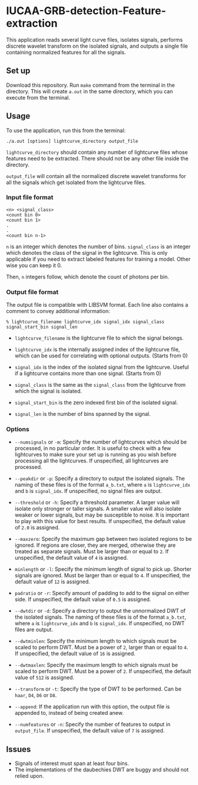 # IUCAA-GRB-detection-Feature-extraction

This application reads several light curve files, isolates signals, performs discrete wavelet transform on the isolated signals, and outputs a single file containing normalized features for all the signals.

## Set up

Download this repository. Run ```make``` command from the terminal in the directory. This will create ```a.out``` in the same directory, which you can execute from the terminal.

## Usage

To use the application, run this from the terminal:

```
./a.out [options] lightcurve_directory output_file
```

```lightcurve_directory``` should contain any number of lightcurve files whose features need to be extracted. There should not be any other file inside the directory.

```output_file``` will contain all the normalized discrete wavelet transforms for all the signals which get isolated from the lightcurve files.

### Input file format

```
<n> <signal_class>
<count bin 0>
<count bin 1>
.
.
<count bin n-1>
```

```n``` is an integer which denotes the number of bins. ```signal_class``` is an integer which denotes the class of the signal in the lightcurve. This is only applicable if you need to extract labeled features for training a model. Other wise you can keep it 0.

Then, ```n``` integers follow, which denote the count of photons per bin.


### Output file format

The output file is compatible with LIBSVM format. Each line also contains a comment to convey additional information:

```
% lightcurve_filename lightcurve_idx signal_idx signal_class signal_start_bin signal_len
```

* ```lightcurve_filename``` is the lightcurve file to which the signal belongs.

* ```lightcurve_idx``` is the internally assigned index of the lightcurve file, which can be used for correlating with optional outputs. (Starts from 0)

* ```signal_idx``` is the index of the isolated signal from the lightcurve. Useful if a lightcurve contains more than one signal. (Starts from 0)

* ```signal_class``` is the same as the ```signal_class``` from the lightcurve from which the signal is isolated.

* ```signal_start_bin``` is the zero indexed first bin of the isolated signal.

* ```signal_len``` is the number of bins spanned by the signal.


### Options

* ```--numsignals``` or ```-m```: Specify the number of lightcurves which should be processed, in no particular order. It is useful to check with a few lightcurves to make sure your set up is running as you wish before processing all the lightcurves. If unspecified, all lightcurves are processed.

* ```--peakdir``` or ```-p```: Specify a directory to output the isolated signals. The naming of these files is of the format ```a_b.txt```, where ```a``` is ```lightcurve_idx``` and ```b``` is ```signal_idx```. If unspecified, no signal files are output.

* ```--threshold``` or ```-h```: Specify a threshold parameter. A larger value will isolate only stronger or taller signals. A smaller value will also isolate weaker or lower signals, but may be susceptible to noise. It is important to play with this value for best results. If unspecified, the default value of ```2.0``` is assigned.

* ```--maxzero```: Specify the maximum gap between two isolated regions to be ignored. If regions are closer, they are merged, otherwise they are treated as separate signals. Must be larger than or equal to ```2```. If unspecified, the default value of ```4``` is assigned.

* ```minlength``` or ```-l```: Specify the minimum length of signal to pick up. Shorter signals are ignored. Must be larger than or equal to ```4```. If unspecified, the default value of ```12``` is assigned.

* ```padratio``` or ```-r```: Specify amount of padding to add to the signal on either side. If unspecified, the default value of ```0.5``` is assigned.

* ```--dwtdir``` or ```-d```: Specify a directory to output the unnormalized DWT of the isolated signals. The naming of these files is of the format ```a_b.txt```, where ```a``` is ```lightcurve_idx``` and ```b``` is ```signal_idx```. If unspecified, no DWT files are output.

* ```--dwtminlen```: Specify the minimum length to which signals must be scaled to perform DWT. Must be a power of ```2```, larger than or equal to ```4```. If unspecified, the default value of ```16``` is assigned.

* ```--dwtmaxlen```: Specify the maximum length to which signals must be scaled to perform DWT. Must be a power of ```2```. If unspecified, the default value of ```512``` is assigned.

* ```--transform``` or ```-t```: Specify the type of DWT to be performed. Can be ```haar```, ```D4```, ```D6``` or ```D8```.

* ```--append```: If the application run with this option, the output file is appended to, instead of being created anew.

* ```--numfeatures``` or ```-n```: Specify the number of features to output in ```output_file```. If unspecified, the default value of ```7``` is assigned.



## Issues

* Signals of interest must span at least four bins.
* The implementations of the daubechies DWT are buggy and should not relied upon.